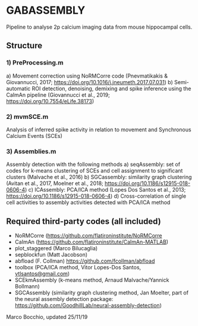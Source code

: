 # GABASSEMBLY
Pipeline to analyse 2p calcium imaging data from mouse hippocampal cells.

## Structure
### 1) PreProcessing.m
a)  Movement correction using NoRMCorre code (Pnevmatikakis & Giovannucci, 2017; https://doi.org/10.1016/j.jneumeth.2017.07.031)
b)  Semi-automatic ROI detection, denoising, demixing and spike inference using the CaImAn pipeline (Giovannucci et al., 2019; https://doi.org/10.7554/eLife.38173)

### 2) mvmSCE.m
Analysis of inferred spike activity in relation to movement and Synchronous Calcium Events (SCEs)

### 3) Assemblies.m
Assembly detection with the following methods
a) seqAssembly: set of codes for k-means clustering of SCEs and cell assignment to significant clusters (Malvache et al., 2016)
b) SGCassembly: similarity graph clustering (Avitan et al., 2017, Moelner et al., 2018; https://doi.org/10.1186/s12915-018-0606-4)
c) ICAssembly: PCA/ICA method (Lopes Dos Santos et al., 2013; https://doi.org/10.1186/s12915-018-0606-4)
d) Cross-correlation of single cell activities to assembly activities detected with PCA/ICA method

## Required third-party codes (all included)
- NoRMCorre (https://github.com/flatironinstitute/NoRMCorre
- CaImAn (https://github.com/flatironinstitute/CaImAn-MATLAB)
- plot_staggered (Marco Bilucaglia)
- sepblockfun (Matt Jacobson)
- abfload (F. Collman) https://github.com/fcollman/abfload
- toolbox (PCA/ICA method, Vitor Lopes-Dos Santos, vtlsantos@gmail.com)
- SCEkmAssembly (k-means method, Arnaud Malvache/Yannick Bollmann)
- SGCAssembly (similarity graph clustering method, Jan Moelter, part of the neural assembly detection package: https://github.com/GoodhillLab/neural-assembly-detection)

Marco Bocchio, updated 25/11/19

